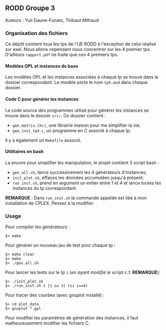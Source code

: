 ## RODD Groupe 3

Auteurs : Yuli Daune-Funato, Thibaut Milhaud

### Organisation des fichiers

Ce dépôt contient tous les tps de l'UE RODD à l'exception de celui réalisé sur exel.
Nous allons cependant nous concentrer sur les 4 premier tps.
D'ailleurs `rapport.pdf` ne traite que ces 4 premiers tps.

#### Modèles OPL et instances de base

Les modèles OPL et les instances associées à chaque tp se trouve dans le dossier correspondant. 
Le modèle porte le nom `tpX.mod` dans chaque dossier.

#### Code C pour générer les instances

Le code source des programmes utilisé pour générer les instances se trouve dans le dossier `src/`.
Ce dossier contient :
- `gen_matrix.[hc]`, une librairie maison pour me simplifier la vie;
- `gen_inst_tpX.c`, un programme en C associé à chaque tp.

Il y a également un `Makefile` associé.

#### Utilitaires en bash 

La encore pour simplifier les manipulation, le projet contient 3 script bash :
- `gen_all.sh`, lance successivement les 4 générateurs d'instances;
- `init_plot.sh`, effaces les données accumulées jusqu'à présent;
- `run_inst.sh`, prend en argument un entier entre 1 et 4 et lance toutes les instances du tp correspondant.

**REMARQUE** : Dans `run_inst.sh` la commande appelée est liée à mon installation de CPLEX. Pensez à la modifier.

### Usage

Pour compiler les générateurs :
```{sh}
$> make
```

Pour générer un nouveau jeu de test pour chaque tp :
```{sh}
$> make clear
$> make
$> ./gen_all.sh
```

Pour lancer les tests sur le tp `i` (*en ayant modifié le script* c.f. **REMARQUE**):
```{sh}
$> ./init_plot.sh
$> ./run_inst.sh i [1 ou 3] (si i==4)
```

Pour tracer des courbes (avec gnuplot installé) :
```{sh}
$> cd plot_data
$> gnuplot *.gpl
```

Pour modifier les paramètres de génération des instances, il faut malheureusement modifier les fichiers C.
